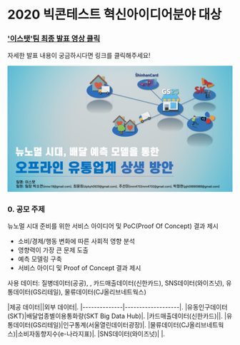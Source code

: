 # 2020 빅콘테스트 혁신아이디어분야 대상

### ['이스탯'팀 최종 발표 영상 클릭][presentation-link]  

자세한 발표 내용이 궁금하시다면 링크를 클릭해주세요!

![image-1](./Image/1.jpg)

### 0. 공모 주제

뉴노멀 시대 준비를 위한 서비스 아이디어 및 PoC(Proof Of Concept) 결과 제시

* 소비/경제/행동 변화에 따른 사회적 영향 분석 
* 영향력이 가장 큰 문제 도출
* 예측 모델링 구축
* 서비스 아이디 및 Proof of Concept 결과 제시

사용 데이터: 질병데이터(공공), , 카드매출데이터(신한카드), SNS데이터(와이즈넛), 유통데이터(GS리테일), 물류데이터(CJ올리브네트웍스)
<br>

|제공 데이터||외부 데이터|. 
|--------------|-------------------|. 
|유동인구데이터(SKT)|배달업종별이용통화량(SKT Big Data Hub)|. 
|카드매출데이터(신한카드)||. 
|유통데이터(GS리테일)|인구통계(서울열린데이터광장)|. 
|물류데이터(CJ올리브네트웍스)|소비자동향지수(e-나라지표)|. 
|SNS데이터(와이즈넛)| |. 




[presentation-link]: https://youtu.be/32Y5Vtngc-Y?t=5131
